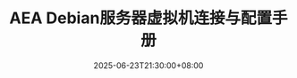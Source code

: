 ---
mermaid: true
title: 'AEA Debian服务器虚拟机连接与配置手册'
date: '2025-06-23T21:30:00+08:00'
lastmod: '2025-06-23T21:30:00+08:00'
cover: "/covers/57633948_p0.jpg"
description: 'AEA Debian服务器虚拟机连接与配置手册，提供了如何连接和配置AEA的Debian服务器虚拟机的详细步骤和注意事项。'
categories: ["服务"]
tags: ["Debian", "虚拟机", "手册", "服务器"]
---